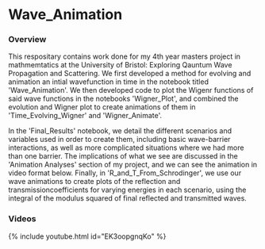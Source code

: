 # Wave_Animation
 
### Overview

This respositary contains work done for my 4th year masters project in mathmemtatics at the University of Bristol: Exploring Qauntum Wave Propagation and Scattering. We first developed a method for evolving and animation an intial wavefunction in time in the notebook titled 'Wave_Animation'. We then developed code to plot the Wigenr functions of said wave functions in the notebooks 'Wigner_Plot', and combined the evolution and Wigner plot to create animations of them in 'Time_Evolving_Wigner' and 'Wigner_Animate'. 

In the 'Final_Results' notebook, we detail the different scenarios and variables used in order to create them, including basic wave-barrier interactions, as well as more complicated situations where we had more than one barrier. The implications of what we see are discussed in the 'Animation Analyses' section of my project, and we can see the animation in video format below. Finally, in 'R_and_T_From_Schrodinger', we use our wave animations to create plots of the reflection and transmissioncoefficients for varying energies in each scenario, using the integral of the modulus squared of final reflected and transmitted waves.

### Videos

{% include youtube.html id="EK3oopgnqKo" %}
